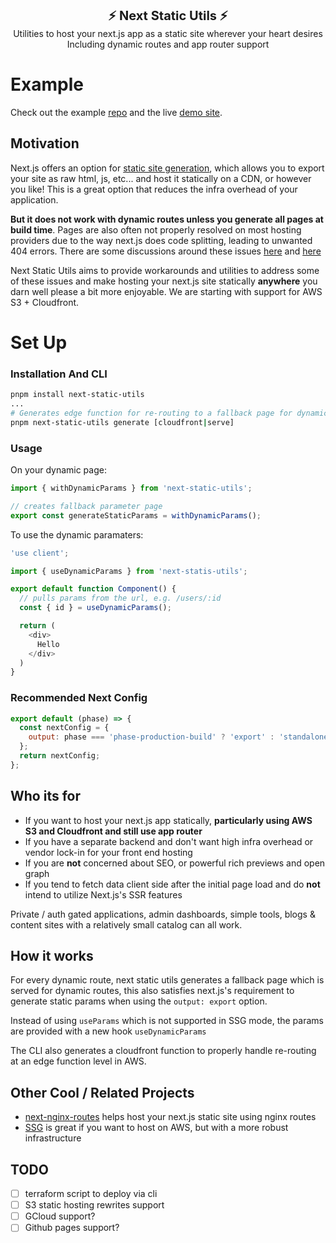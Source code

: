 <p align="center">
  <b style="font-size: 20px">
    ⚡️ Next Static Utils ⚡️
  </b>
  <br/>
  Utilities to host your next.js app as a static site wherever your heart desires<br/>
  Including dynamic routes and app router support
</p>

# Example

Check out the example [repo](https://github.com/zdenham/next-static-aws-example) and the live [demo site](https://defn0rdp54dhd.cloudfront.net).

## Motivation

Next.js offers an option for [static site generation](https://nextjs.org/docs/pages/building-your-application/rendering/static-site-generation), which allows you to export your site as raw html, js, etc... and host it statically on a CDN, or however you like! This is a great option that reduces the infra overhead of your application.

**But it does not work with dynamic routes unless you generate all pages at build time**. Pages are also often not properly resolved on most hosting providers due to the way next.js does code splitting, leading to unwanted 404 errors. There are some discussions around these issues [here](https://github.com/vercel/next.js/discussions/55393#discussioncomment-9668219) and [here](https://github.com/vercel/next.js/discussions/64660#discussioncomment-9667981)

Next Static Utils aims to provide workarounds and utilities to address some of these issues and make hosting your next.js site statically **anywhere** you darn well please a bit more enjoyable. We are starting with support for AWS S3 + Cloudfront.

# Set Up

### Installation And CLI

```bash
pnpm install next-static-utils
...
# Generates edge function for re-routing to a fallback page for dynamic params
pnpm next-static-utils generate [cloudfront|serve]
```

### Usage

On your dynamic page:

```javascript
import { withDynamicParams } from 'next-static-utils';

// creates fallback parameter page
export const generateStaticParams = withDynamicParams();
```

To use the dynamic paramaters:

```javascript
'use client';

import { useDynamicParams } from 'next-statis-utils';

export default function Component() {
  // pulls params from the url, e.g. /users/:id
  const { id } = useDynamicParams();

  return (
    <div>
      Hello
    </div>
  )
}
```

### Recommended Next Config

```javascript
export default (phase) => {
  const nextConfig = {
    output: phase === 'phase-production-build' ? 'export' : 'standalone',
  };
  return nextConfig;
};
```

## Who its for

- If you want to host your next.js app statically, **particularly using AWS S3 and Cloudfront and still use app router**
- If you have a separate backend and don't want high infra overhead or vendor lock-in for your front end hosting
- If you are **not** concerned about SEO, or powerful rich previews and open graph
- If you tend to fetch data client side after the initial page load and do **not** intend to utilize Next.js's SSR features

Private / auth gated applications, admin dashboards, simple tools, blogs & content sites with a relatively small catalog can all work.

## How it works

For every dynamic route, next static utils generates a fallback page which is served for dynamic routes, this also satisfies next.js's requirement to generate static params when using the `output: export` option.

Instead of using `useParams` which is not supported in SSG mode, the params are provided with a new hook `useDynamicParams`

The CLI also generates a cloudfront function to properly handle re-routing at an edge function level in AWS.

## Other Cool / Related Projects

- [next-nginx-routes](https://github.com/geops/next-nginx-routes) helps host your next.js static site using nginx routes
- [SSG](https://ssg.dev) is great if you want to host on AWS, but with a more robust infrastructure

## TODO

- [ ] terraform script to deploy via cli
- [ ] S3 static hosting rewrites support
- [ ] GCloud support?
- [ ] Github pages support?